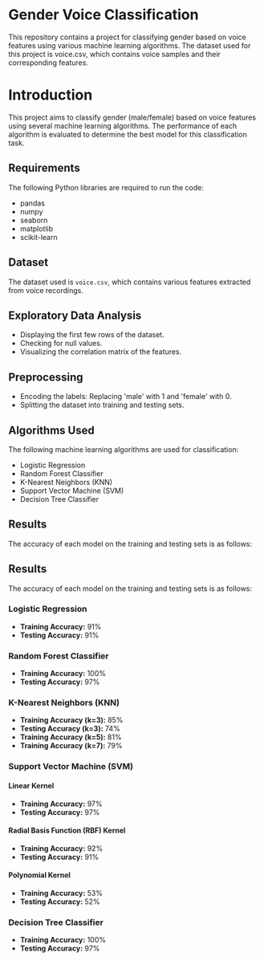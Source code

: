 # Gender Voice Classification

This repository contains a project for classifying gender based on voice features using various machine learning algorithms. The dataset used for this project is voice.csv, which contains voice samples and their corresponding features.
# Introduction
This project aims to classify gender (male/female) based on voice features using several machine learning algorithms. The performance of each algorithm is evaluated to determine the best model for this classification task.
## Requirements

The following Python libraries are required to run the code:
- pandas
- numpy
- seaborn
- matplotlib
- scikit-learn

## Dataset

The dataset used is `voice.csv`, which contains various features extracted from voice recordings.

## Exploratory Data Analysis
- Displaying the first few rows of the dataset.
- Checking for null values.
- Visualizing the correlation matrix of the features.

## Preprocessing
- Encoding the labels: Replacing 'male' with 1 and 'female' with 0.
- Splitting the dataset into training and testing sets.

## Algorithms Used
The following machine learning algorithms are used for classification:

- Logistic Regression
- Random Forest Classifier
- K-Nearest Neighbors (KNN)
- Support Vector Machine (SVM)
- Decision Tree Classifier

## Results

The accuracy of each model on the training and testing sets is as follows:

## Results

The accuracy of each model on the training and testing sets is as follows:

### Logistic Regression
- **Training Accuracy:** 91%
- **Testing Accuracy:** 91%

### Random Forest Classifier
- **Training Accuracy:** 100%
- **Testing Accuracy:** 97%

### K-Nearest Neighbors (KNN)
- **Training Accuracy (k=3):** 85%
- **Testing Accuracy (k=3):** 74%
- **Training Accuracy (k=5):** 81%
- **Training Accuracy (k=7):** 79%

### Support Vector Machine (SVM)
#### Linear Kernel
- **Training Accuracy:** 97%
- **Testing Accuracy:** 97%

#### Radial Basis Function (RBF) Kernel
- **Training Accuracy:** 92%
- **Testing Accuracy:** 91%

#### Polynomial Kernel
- **Training Accuracy:** 53%
- **Testing Accuracy:** 52%

### Decision Tree Classifier
- **Training Accuracy:** 100%
- **Testing Accuracy:** 97%


